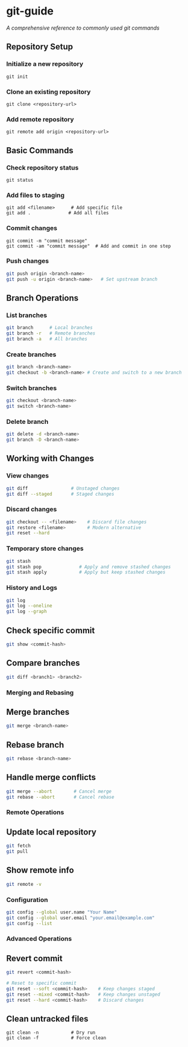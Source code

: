 # git-guide
*A comprehensive reference to commonly used git commands*

## Repository Setup

### Initialize a new repository
```git
git init
```
### Clone an existing repository
```git
git clone <repository-url>
```
### Add remote repository
```git
git remote add origin <repository-url>
```
## Basic Commands

### Check repository status
```git
git status
```
### Add files to staging
```git
git add <filename>      # Add specific file
git add .              # Add all files
```
### Commit changes
```git
git commit -m "commit message"
git commit -am "commit message"  # Add and commit in one step    
```
### Push changes
```bash
git push origin <branch-name>
git push -u origin <branch-name>   # Set upstream branch
```
## Branch Operations

### List branches
```bash
git branch      # Local branches
git branch -r   # Remote branches
git branch -a   # All branches
```
### Create branches
```bash
git branch <branch-name>
git checkout -b <branch-name> # Create and switch to a new branch
```
### Switch branches
```bash
git checkout <branch-name>
git switch <branch-name>
```
### Delete branch
```bash
git delete -d <branch-name>
git branch -D <branch-name>
```

## Working with Changes

### View changes
```bash
git diff                # Unstaged changes
git diff --staged       # Staged changes
```
### Discard changes
```bash
git checkout -- <filename>    # Discard file changes
git restore <filename>        # Modern alternative
git reset --hard    
```
### Temporary store changes
```bash
git stash
git stash pop              # Apply and remove stashed changes
git stash apply            # Apply but keep stashed changes
```
### History and Logs
```bash
git log
git log --oneline
git log --graph
```
## Check specific commit
```bash
git show <commit-hash>
```
## Compare branches
```bash
git diff <branch1> <branch2>
```
### Merging and Rebasing
## Merge branches
```bash
git merge <branch-name>
```
## Rebase branch
```bash
git rebase <branch-name>
```
## Handle merge conflicts
```bash
git merge --abort        # Cancel merge
git rebase --abort       # Cancel rebase
```

### Remote Operations

## Update local repository
```bash
git fetch
git pull
```
## Show remote info
```bash
git remote -v
```

### Configuration
```bash
git config --global user.name "Your Name"
git config --global user.email "your.email@example.com"
git config --list
```
### Advanced Operations
## Revert commit
```bash
git revert <commit-hash>

# Reset to specific commit
git reset --soft <commit-hash>    # Keep changes staged
git reset --mixed <commit-hash>   # Keep changes unstaged
git reset --hard <commit-hash>    # Discard changes

```
## Clean untracked files
```git
git clean -n            # Dry run
git clean -f            # Force clean
```
